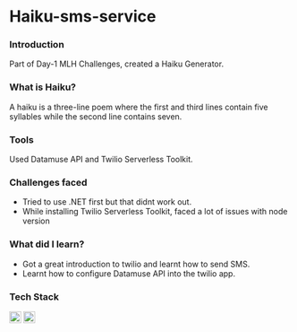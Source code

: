 # Haiku-sms-service
### Introduction
Part of Day-1 MLH Challenges, created a Haiku Generator.
### What is Haiku?
A haiku is a three-line poem where the first and third lines contain five syllables while the second line contains seven.
### Tools
Used Datamuse API and Twilio Serverless Toolkit.
### Challenges faced
* Tried to use .NET first but that didnt work out.
* While installing Twilio Serverless Toolkit, faced a lot of issues with node version 

### What did I learn?
* Got a great introduction to twilio and learnt how to send SMS.
* Learnt how to configure Datamuse API into the twilio app.
### Tech Stack 
<a href="https://developer.mozilla.org/en-US/docs/Web/JavaScript" title="JavaScript"><img src="https://github.com/get-icon/geticon/raw/master/icons/javascript.svg" alt="JavaScript" width="21px" height="21px"></a>
<a href="https://nodejs.org/" title="Node.js"><img src="https://github.com/get-icon/geticon/raw/master/icons/nodejs-icon.svg" alt="Node.js" width="21px" height="21px"></a>
